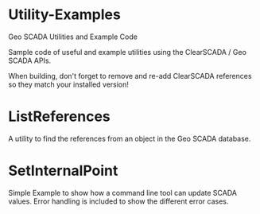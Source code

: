 # Utility-Examples
Geo SCADA Utilities and Example Code

Sample code of useful and example utilities using the ClearSCADA / Geo SCADA APIs.

When building, don't forget to remove and re-add ClearSCADA references so they match your installed version!

# ListReferences
A utility to find the references from an object in the Geo SCADA database.

# SetInternalPoint
Simple Example to show how a command line tool can update SCADA values.
Error handling is included to show the different error cases.

